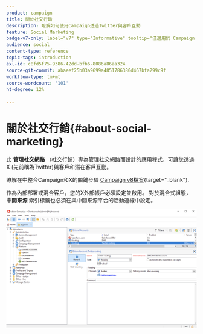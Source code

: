 ```yaml
---
product: campaign
title: 關於社交行銷
description: 瞭解如何使用Campaign透過Twitter與客戶互動
feature: Social Marketing
badge-v7-only: label="v7" type="Informative" tooltip="僅適用於 Campaign Classic v7"
audience: social
content-type: reference
topic-tags: introduction
exl-id: c8fd5f75-9386-42dd-bfb6-8086a86aa324
source-git-commit: abaeef25b03a9699a4851786380d467bfa299c9f
workflow-type: tm+mt
source-wordcount: '101'
ht-degree: 12%

---
```


# 關於社交行銷{#about-social-marketing}

此 **管理社交網路** （社交行銷）專為管理社交網路而設計的應用程式，可讓您透過X (先前稱為Twitter)與客戶和潛在客戶互動。

瞭解在中整合Campaign和X的關鍵步驟 [Campaign v8檔案](https://experienceleague.adobe.com/docs/campaign/campaign-v8/connect/ac-tw.html){target="_blank"}.

作為內部部署或混合客戶，您的X外部帳戶必須設定並啟用。 對於混合式組態， **中間來源** 索引標籤也必須在與中間來源平台的活動連線中設定。

![](assets/tw-external-account.png)

